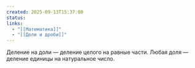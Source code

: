 ```yaml
---
created: 2025-09-13T15:37:00
status:
links:
  - "[[Математика]]"
  - "[[Доли и дроби]]"
---
```

Деление на доли — деление целого на равные части.
Любая доля — деление единицы на натуральное число.
































